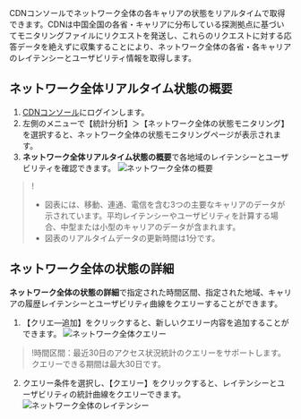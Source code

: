 CDNコンソールでネットワーク全体の各キャリアの状態をリアルタイムで取得できます。CDNは中国全国の各省・キャリアに分布している探測拠点に基づいてモニタリングファイルにリクエストを発送し、これらのリクエストに対する応答データを絶えずに収集することにより、ネットワーク全体の各省・各キャリアのレイテンシーとユーザビリティ情報を取得します。

## ネットワーク全体リアルタイム状態の概要
1.  [CDNコンソール](https://console.cloud.tencent.com/cdn)にログインします。
2. 左側のメニューで【統計分析】＞【ネットワーク全体の状態モニタリング】を選択すると、ネットワーク全体の状態モニタリングページが表示されます。
3. **ネットワーク全体リアルタイム状態の概要**で各地域のレイテンシーとユーザビリティを確認できます。
![ネットワーク全体の概要](https://main.qcloudimg.com/raw/fd16eb323ac0e9d1d51b794b893d838d.jpg)
>!
> + 図表には、移動、連通、電信を含む3つの主要なキャリアのデータが示されています。平均レイテンシーやユーザビリティを計算する場合、中型または小型のキャリアのデータが含まれます。
> + 図表のリアルタイムデータの更新時間は1分です。

## ネットワーク全体の状態の詳細
**ネットワーク全体の状態の詳細**で指定された時間区間、指定された地域、キャリアの履歴レイテンシーとユーザビリティ曲線をクエリーすることができます。
1. 【クリエ―追加】をクリックすると、新しいクエリー内容を追加することができます。
![ネットワーク全体クエリー](https://main.qcloudimg.com/raw/990ae908f44e3e85f892a6db554b015c.jpg)
>!時間区間：最近30日のアクセス状況統計のクエリーをサポートします。クエリーできる期間は最大30日です。
2. クエリー条件を選択し、【クエリー】をクリックすると、レイテンシーとユーザビリティの統計曲線をクエリーできます。
![ネットワーク全体のレイテンシー](https://main.qcloudimg.com/raw/009614e561ec98ccc0dba3c74fbb2e77.png)
